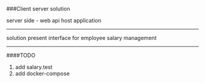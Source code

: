 ###Client server solution

server side - web api host application

------

solution present interface for employee salary management

------

####TODO
1. add salary.test
2. add docker-compose